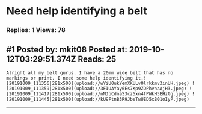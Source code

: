 # Need help identifying a belt

### Replies: 1 Views: 78

## \#1 Posted by: mkit08 Posted at: 2019-10-12T03:29:51.374Z Reads: 25

```
Alright all my belt gurus. I have a 20mm wide belt that has no markings or print. I need some help identifying it.![20191009_111356|281x500](upload://wYiU0ukYemXKULv0lrkkmv3inUH.jpeg) ![20191009_111359|281x500](upload://3FIUAYay6Es7Kp9ZOPhvnaAjH3.jpeg) ![20191009_111417|281x500](upload://nNJbCdnaS3cz5xn4fPWkH5EHztg.jpeg) ![20191009_111445|281x500](upload://kU9FtnB3R9JbeTwUED5xB01oIyP.jpeg)
```

---
